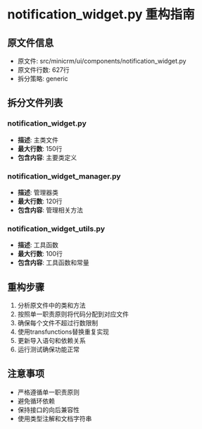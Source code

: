 # notification_widget.py 重构指南

## 原文件信息
- 原文件: src/minicrm/ui/components/notification_widget.py
- 原文件行数: 627行
- 拆分策略: generic

## 拆分文件列表

### notification_widget.py
- **描述**: 主类文件
- **最大行数**: 150行
- **包含内容**: 主要类定义

### notification_widget_manager.py
- **描述**: 管理器类
- **最大行数**: 120行
- **包含内容**: 管理相关方法

### notification_widget_utils.py
- **描述**: 工具函数
- **最大行数**: 100行
- **包含内容**: 工具函数和常量

## 重构步骤

1. 分析原文件中的类和方法
2. 按照单一职责原则将代码分配到对应文件
3. 确保每个文件不超过行数限制
4. 使用transfunctions替换重复实现
5. 更新导入语句和依赖关系
6. 运行测试确保功能正常

## 注意事项

- 严格遵循单一职责原则
- 避免循环依赖
- 保持接口的向后兼容性
- 使用类型注解和文档字符串
